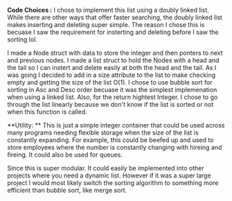 **Code Choices :**
I chose to implement this list using a doubly linked list. While there are other ways that offer faster searching, the doubly linked list makes inserting and deleting super simple. The reason I chose this is becuase I saw the requirement for insterting and deleting before I saw the sorting lol. 

I made a Node struct with data to store the integer and then ponters to next and previous nodes. I made a list struct to hold the Nodes with a head and the tail so I can instert and delete easily at both the head and the tail. As I was going I decided to add in a size attribute to the list to make checking empty and getting the size of the list O(1). I chose to use bubble sort for sorting in Asc and Desc order becuase it was the simplest implemenation when using a linked list. Also, for the return hightest Integer. I chose to go through the list linearly because we don't know if the list is sorted or not when this function is called.

**Utility: **
This is just a simple integer container that could be used across many programs needing flexible storage when the size of the list is constantly expanding. For example, this could be beefed up and used to store employees where the number is constantly changing with hireing and fireing. It could also be used for queues. 

Since this is super modular. It could easily be implemented into other projects where you need a dynamic list. However if it was a super large project I would most likely switch the sorting algorithm to something more efficient than bubble sort, like merge sort.
